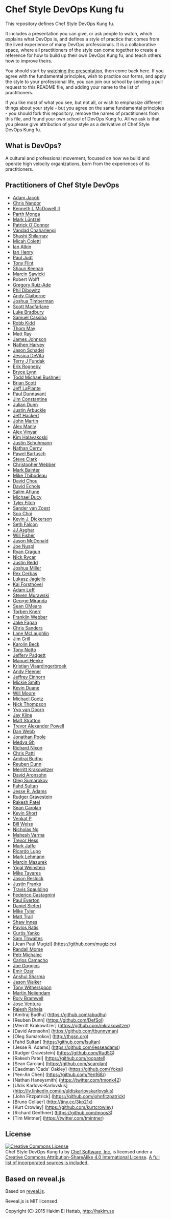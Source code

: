 # Chef Style DevOps Kung fu

This repository defines Chef Style DevOps Kung fu.

It includes a presentation you can give, or ask people to watch, which explains
what DevOps is, and defines a style of practice that comes from the lived
experience of many DevOps professionals. It is a collaborative space, where all
practitioners of the style can come together to create a reference for how to
build up their own DevOps Kung fu, and teach others how to improve theirs.

You should start by [watching the presentation](https://www.youtube.com/watch?v=_DEToXsgrPc), then come back here. If you agree
with the fundamental principles, wish to practice our forms, and apply the style
to your professional life, you can join our school by sending a pull request to
this README file, and adding your name to the list of practitioners.

If you like most of what you see, but not all, or wish to emphasize different
things about your style - but you agree on the same fundamental principles - you
should fork this repository, remove the names of practitioners from this file,
and found your own school of DevOps Kung fu. All we ask is that you please give
attribution of your style as a derivative of Chef Style DevOps Kung fu.

## What is DevOps?

A cultural and professional movement, focused on how we build and operate high
velocity organizations, born from the experiences of its practitioners.

## Practitioners of Chef Style DevOps

* [Adam Jacob](http://chef.io)
* [Chris Nandor](http://pudge.net/)
* [Kenneth L McDowell II](https://github.com/kmcdowell85)
* [Parth Monga](https://github.com/Parthmonga)
* [Mark Lüntzel](https://github.com/luntzel)
* [Patrick O'Connor](http://github.com/dontrebootme)
* [Vandad Chaharlengi](https://github.com/vandadck)
* [Shashi Shilarnav](https://github.com/shashirsa)
* [Micah Coletti](http://ancestry.com)
* [Ian Atkin](https://versal.com)
* [Ian Henry](http://geekblood.com)
* [Paul Judt](http://www.shopatron.com)
* [Tony Flint](http://nefario.us)
* [Shaun Keenan](http://skeenan.net)
* [Marcin Sawicki](https://github.com/odcinek)
* Robert Wolff
* [Gregory Ruiz-Ade](https://github.com/gkra)
* [Phil Dibowitz](http://github.com/jaymzh)
* [Andy Claiborne](http://github.com/veloandy)
* [Joshua Timberman](https://github.com/jtimberman)
* [Scott Macfarlane](https://github.com/smacfarlane)
* [Luke Bradbury](https://github.com/hanskreuger)
* [Samuel Cassiba](http://github.com/scassiba)
* [Robb Kidd](http://github.com/robbkidd)
* [Thom May](https://github.com/thommay)
* [Matt Ray](http://github.com/mattray)
* [James Johnson](http://github.com/jcejohnson)
* [Nathen Harvey](http://github.com/nathenharvey)
* [Jason Schadel](http://github.com/wyrdvans)
* [Jessica DeVita](http://github.com/ubergeekgirl)
* [Terry J Fundak](http://github.com/tjsoftworks)
* [Erik Rogneby](http://github.com/err0)
* [Bryce Lynn](http://github.com/bignastybryce)
* [Todd Michael Bushnell](http://github.com/toddmichael)
* [Brian Scott](http://github.com/bscott)
* [Jeff LaPlante](http://github.com/jefflaplante)
* [Paul Dunnavant](http://github.com/pdunnavant)
* [Jim Constantine](http://github.com/jaconstantine)
* [Julian Dunn](http://github.com/juliandunn)
* [Justin Arbuckle](http://github.com/dromologue)
* [Jeff Hackert](https://github.com/jchackert)
* [John Martin](http://github.com/tekbuddha)
* [Alex Manly](http://github.com/alexmanly)
* [Alex Vinyar](http://github.com/vinyar)
* [Kim Halavakoski](http://github.com/khalavak)
* [Justin Schuhmann](https://github.com/EasyAsABC123)
* [Nathan Cerny](https://github.com/ncerny/)
* [Pawel Bartusch](http://twitter.com/pbartusch)
* [Steve Clark](http://github.com/sclark007)
* [Christopher Webber](https://github.com/cwebberOps)
* [Mark Bainter](http://github.com/mbainter)
* [Mike Thibodeau](http://github.com/MikeTLive)
* [David Chou](https://twitter.com/iamdavidschou)
* [David Echols](http://github.com/echohack)
* [Salim Afiune](http://github.com/afiune)
* [Michael Ducy](https://twitter.com/mfdii)
* [Tyler Fitch](https://github.com/tfitch)
* [Sander van Zoest](https://github.com/svanzoest)
* [Soo Choi](https://github.com/soosiechoi)
* [Kevin J. Dickerson](http://github.com/kevindickerson)
* [Seth Falcon](https://github.com/seth)
* [JJ Asghar](https://github.com/jjasghar)
* [Will Fisher](https://github.com/teknofire)
* [Jason McDonald](https://github.com/hamburglar)
* [Joe Nuspl](http://github.com/nvwls)
* [Ryan Cragun](https://github.com/ryancragun)
* [Nick Rycar](https://github.com/ChefRycar)
* [Justin Redd](https://twitter.com/justinredd)
* [Joshua Miller](https://github.com/jassinpain)
* [Rex Cerbas](https://github.com/rx007)
* [Lukasz Jagiello](https://github.com/ljagiello)
* [Kai Forsthövel](https://github.com/kforsthoevel)
* [Adam Leff](https://github.com/adamleff)
* [Steven Murawski](https://github.com/smurawski)
* [George Miranda](https://github.com/gmiranda23)
* [Sean OMeara](https://github.com/someara)
* [Torben Knerr](https://github.com/tknerr)
* [Franklin Webber](https://github.com/burtlo)
* [Jake Fagan](https://github.com/jakef)
* [Chris Sanders](https://github.com/chris-sanders-dot-org)
* [Lane McLaughlin](https://github.com/spacattac)
* [Jim Grill](https://github.com/jgrill)
* [Karolin Beck](https://github.com/karobeck)
* [Tony Notto](https://github.com/tonynotto)
* [Jeffery Padgett](https://github.com/jbpadgett)
* [Manuel Henke](https://github.com/ducke)
* [Kristian Vlaardingerbroek](https://github.com/rarenerd)
* [Andy Fleener](https://github.com/anfleene)
* [Jeffrey Einhorn](https://twitter.com/JeffEinhorn)
* [Mickie Smith](https://twitter.com/pagnmickie)
* [Kevin Duane](https://twitter.com/crackmac)
* [Will Moore](https://twitter.com/willmoore)
* [Michael Goetz](https://github.com/micgo)
* [Nick Thompson](https://github.com/wnthompson78)
* [Yvo van Doorn](https://twitter.com/yvov)
* [Jay Kline](https://github.com/slushpupie)
* [Matt Stratton](https://twitter.com/mattstratton)
* [Trevor Alexander Powell](https://www.linkedin.com/in/trevorapowell)
* [Dan Webb](https://github.com/damacus)
* [Jonathan Poole](https://github.com/digitaljedi2)
* [Medya Gh](https://github.com/medyagh)
* [Richard Nixon](https://github.com/trickyearlobe)
* [Chris Patti](http://www.feoh.org)
* [Amitraj Budhu](https://github.com/abudhu)
* [Reuben Dunn](https://github.com/DefSol)
* [Merritt Krakowitzer](https://github.com/mkrakowitzer)
* [David Aronsohn](https://github.com/tbunnyman)
* [Oleg Sumarokov](http://thgsn.org)
* [Fahd Sultan](https://github.com/fsultan)
* [Jesse R. Adams](https://github.com/jesseadams)
* [Rudger Gravestein](https://github.com/Rud5G)
* [Rakesh Patel](https://github.com/rocpatel)
* [Sean Carolan](https://github.com/scarolan)
* [Kevin Short](https://github.com/kshortdyn)
* [Venkat P](https://github.com/vbp11)
* [Bill Weiss](https://github.com/BillWeiss)
* [Nicholas Ng](https://github.com/nicholasnggithub)
* [Mahesh Varma](https://github.com/varmamahesh)
* [Trevor Hess](https://github.com/trevorghess)
* [Mark Jaffe](https://github.com/jaff)
* [Ricardo Lupo](https://github.com/ricardolupo)
* [Mark Lehmann](https://github.com/marklehmann26)
* [Marcin Mazurek](https://twitter.com/mazuchna)
* [Yigal Weinstein](http://8leggedunicorn.com)
* [Mike Tavares](https://github.com/TavaTech)
* [Jason Reslock](https://github.com/jreslock)
* [Justin Franks](https://github.com/justintfranks)
* [Travis Spaulding](https://github.com/tspaulding295)
* [Federico Castagnini](https://github.com/facastagnini)
* [Paul Everton](https://github.com/patternpaul)
* [Daniel Siefert](https://github.com/OfCourseITestedIt)
* [Mike Tyler](https://github.com/mtyler)
* [Matt Trail](https://github.com/mwtrail)
* [Shaw Innes](http://shawinnes.com)
* [Pavlos Ratis](https://github.com/dastergon)
* [Curtis Yanko](https://github.com/CMYanko)
* [Sam Thwaites](http://thwaitesy.com)
* [Jean Paul Mugizi] (https://github.com/mugizico)
* [Randall Morse](http://rmorse.com)
* [Petr Michalec](https://github.com/epcim)
* [Carlos Camacho](https://github.com/carlosdcg)
* [Joe Goggins](https://github.com/joegoggins)
* [Emir Ozer](https://github.com/emirozer)
* [Anshul Sharma](https://github.com/justanshulsharma)
* [Jason Walker](https://github.com/desktophero)
* [Tony Witherspoon](https://github.com/twitherspoon)
* [Martin Neiiendam](https://github.com/fracklen)
* [Rory Bramwell](https://github.com/rbramwell)
* [Jose Ventura](https://github.com/joventuraz)
* [Rajesh Raheja](https://github.com/rraheja)
* [Amitraj Budhu] (https://github.com/abudhu)
* [Reuben Dunn] (https://github.com/DefSol)
* [Merritt Krakowitzer] (https://github.com/mkrakowitzer)
* [David Aronsohn] (https://github.com/tbunnyman)
* [Oleg Sumarokov] (http://thgsn.org)
* [Fahd Sultan] (https://github.com/fsultan)
* [Jesse R. Adams] (https://github.com/jesseadams)
* [Rudger Gravestein] (https://github.com/Rud5G)
* [Rakesh Patel] (https://github.com/rocpatel)
* [Sean Carolan] (https://github.com/scarolan)
* [Caedman 'Cads' Oakley] (https://github.com/Yokai)
* [Yen-An Chen] (https://github.com/Yen168/)
* [Nathan Haneysmith] (https://twitter.com/tmonk42)
* [Uldis Karlovs-Karlovskis] (http://lv.linkedin.com/in/uldiskarlovskarlovskis)
* [John Fitzpatrick] (https://github.com/johnfitzpatrick)
* [Bruno Collaer] (http://tiny.cc/3kp21x)
* [Kurt Crowley] (https://github.com/kurtcrowley)
* [Richard Genthner] (https://github.com/moos3)
* [Tim Mintner] (https://twitter.com/tmintner)

## License

<a rel="license" href="http://creativecommons.org/licenses/by-sa/4.0/"><img alt="Creative Commons License" style="border-width:0" src="https://i.creativecommons.org/l/by-sa/4.0/88x31.png" /></a><br /><span xmlns:dct="http://purl.org/dc/terms/" property="dct:title">Chef Style DevOps Kung fu</span> by <a xmlns:cc="http://creativecommons.org/ns#" href="http://chef.io" property="cc:attributionName" rel="cc:attributionURL">Chef Software, Inc.</a> is licensed under a <a rel="license" href="http://creativecommons.org/licenses/by-sa/4.0/">Creative Commons Attribution-ShareAlike 4.0 International License</a>. <a href="attribution.html">A full list of incorporated sources is included.</a>

## Based on reveal.js

Based on [reveal.js](http://lab.hakim.se/reveal-js).

Reveal.js is MIT licensed

Copyright (C) 2015 Hakim El Hattab, http://hakim.se
